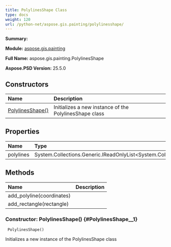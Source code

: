 ```yaml
---
title: PolylinesShape Class
type: docs
weight: 120
url: /python-net/aspose.gis.painting/polylinesshape/
---
```


**Summary:** 

**Module:** [aspose.gis.painting](/psd/python-net/aspose.gis.painting/)

**Full Name:** aspose.gis.painting.PolylinesShape

**Aspose.PSD Version:** 25.5.0

## **Constructors**
| **Name** | **Description** |
| :- | :- |
| [PolylinesShape()](#PolylinesShape__1) | Initializes a new instance of the PolylinesShape class |
## **Properties**
| **Name** | **Type** | **Access** | **Description** |
| :- | :- | :- | :- |
| polylines | System.Collections.Generic.IReadOnlyList<System.Collections.Generic.IReadOnlyList<Aspose.Gis.Common.Coordinate>> | r |    |
## **Methods**
| **Name** | **Description** |
| :- | :- |
| add_polyline(coordinates) |    |
| add_rectangle(rectangle) |    |


### Constructor: PolylinesShape() {#PolylinesShape__1}


```
 PolylinesShape() 
```

Initializes a new instance of the PolylinesShape class

